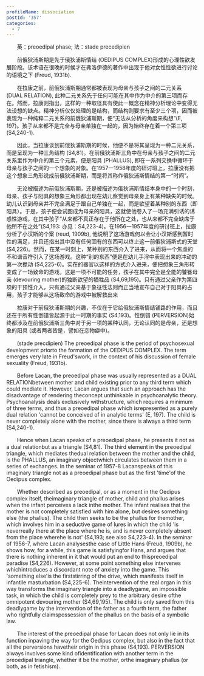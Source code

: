 ```yaml
---
profileName: dissociation
postId: '357'
categories:
  - 7
---
```

‌‌‌‌　　英：preoedipal phase; 法：stade precedipien


‌‌‌‌　　前俄狄浦斯期是先于俄狄浦斯情结 (OEDIPUS COMPLEX)形成的心理性欲发展阶段。该术语在很晚的时候才在弗洛伊德的著作中出现于他对女性性欲进行讨论的语境之下 (Freud, 1931b).

‌‌‌‌　　在拉康之前，前俄狄浦斯期通常都被表现为母亲与孩子之间的二元关系 (DUAL RELATION), 此种二元关系先于任何可能在其中作为中介的第三项而存在。然而，拉康则指出，这样的一种取径具有使此一概念在精神分析理论中变得无法设想的缺点。精神分析仅仅处理的是结构，而结构则要求有至少三个项，因而被表现为一种纯粹二元关系的前俄狄浦斯期，便“无法从分析的角度来构想”(E, 197)。孩子从来都不是完全与母亲单独在一起的，因为始终存在着一个第三项 (S4,240-1).

‌‌‌‌　　因此，当拉康谈到前俄狄浦斯期的时候，他便不是将其呈现为一种二元关系，而是呈现为一种三角结构 (S4,81)。在前俄狄浦斯三角中在母亲与孩子之间的二元关系里作为中介的第三个元素，便是阳具 (PHALLUS), 即在一系列交换中循环于母亲与孩子之间的一个想象的对象。在1957一1958年度的研讨班上，拉康没有把这个想象三角形说成前俄狄浦斯期，而是将其称作俄狄浦斯情结的第一“时间”。

‌‌‌‌　　无论被描述为前俄狄浦斯期，还是被描述为俄狄浦斯情结本身中的一个时刻，母亲、孩子与阳具的想象三角形都出现在幼儿察觉到母亲身上有某种缺失的时候。幼儿认识到母亲并不完全满足于跟自己单独在一起，而是欲望着某种别的东西（即阳具）。于是，孩子便会试图成为母亲的阳具，这就使他卷入了一场充满引诱的诱惑性游戏，在其中孩子“从来都不真正存在于他所在之处，也从来都不完全缺席于他所不在之处”(S4,193: 亦见：S4,223-4)。在1956一1957年度的研讨班上，拉康分析了小汉斯的个案 (reud, 1909b), 他说明了这场游戏何以会让小汉斯感到暂时性的满足，并且还指出其中没有任何固有的东西可以终止这一前俄狄浦斯式的天堂 (S4,226)。然而，在某一时刻上，某种别的东西介入了进来，从而将一个焦虑的不和谐音符引入了这场游戏。这种“别的东西”便是在幼儿手淫中表现出来的冲动的第一次搅动 (S4,225-6)。实在的器官以这样的方式介入进来，便把想象三角形转变成了一场致命的游戏，这是一项不可能的任务，孩子在其中完全是全能的饕餮母亲 (devouring mother)的独断欲望的牺牲品 (S4,69,195)。只有通过父亲作为第四项的干预性介入，只有通过父亲基于象征性法则而正当地宣布自己对于阳具的占用，孩子才能够从这场致命的游戏中被解救出来

‌‌‌‌　　拉康对于前俄狄浦斯期的兴趣，不仅在于它给俄狄浦斯情结铺路的作用，而且还在于所有性倒错皆起源于此一时期的事实 (S4,193)。性倒错 (PERVERSION)始终都涉及在前俄狄浦斯三角中对于另一项的某种认同，无论认同的是母亲，还是想象的阳具 (或者两者皆是，譬如在恋物癖中)。


‌‌‌‌　　(stade precdipien) The preoedipal phase is the period of psychosexual development priorto the formation of the OEDIPUS COMPLEX. The term emerges very late in Freud'swork, in the context of his discussion of female sexuality (Freud, 1931b).

‌‌‌‌　　Before Lacan, the preoedipal phase was usually represented as a DUAL RELATIONbetween mother and child existing prior to any third term which could mediate it. However, Lacan argues that such an approach has the disadvantage of rendering theconcept unthinkable in psychoanalytic theory. Psychoanalysis deals exclusively withstructure, which requires a minimum of three terms, and thus a preoedipal phase which isrepresented as a purely dual relation 'cannot be conceived of in analytic terms' (E, 197). The child is never completely alone with the mother, since there is always a third term (S4,240-1).

‌‌‌‌　　Hence when Lacan speaks of a preoedipal phase, he presents it not as a dual relationbut as a triangle (S4,81). The third element in the preoedipal triangle, which mediates thedual relation between the mother and the child, is the PHALLUS, an imaginary objectwhich circulates between them in a series of exchanges. In the seminar of 1957-8 Lacanspeaks of this imaginary triangle not as a preoedipal phase but as the first 'time'of the Oedipus complex.

‌‌‌‌　　Whether described as preoedipal, or as a moment in the Oedipus complex itself, theimaginary triangle of mother, child and phallus arises when the infant perceives a lack inthe mother. The infant realises that the mother is not completely satisfied with him alone, but desires something else (the phallus). The child then seeks to be the phallus for themother, which involves him in a seductive game of lures in which the child 'is neverreally there at the place where he is, and is never completely absent from the place wherehe is not' (S4,193; see also S4,223-4). In the seminar of 1956-7, where Lacan analysesthe case of Little Hans (Freud, 1909b), he shows how, for a while, this game is satisfyingfor Hans, and argues that there is nothing inherent in it that would put an end to thispreoedipal paradise (S4,226). However, at some point something else intervenes whichintroduces a discordant note of anxiety into the game. This 'something else'is the firststirring of the drive, which manifests itself in infantile masturbation (S4,225-6). Theintervention of the real organ in this way transforms the imaginary triangle into a deadlygame, an impossible task, in which the child is completely prey to the arbitrary desire ofthe omnipotent devouring mother (S4,69,195). The child is only saved from this deadlygame by the intervention of the father as a fourth term, the father who rightfully claimspossession of the phallus on the basis of a symbolic law.

‌‌‌‌　　The interest of the preoedipal phase for Lacan does not only lie in its function inpaving the way for the Oedipus complex, but also in the fact that all the perversions havetheir origin in this phase (S4,193). PERVERSION always involves some kind ofidentification with another term in the preoedipal triangle, whether it be the mother, orthe imaginary phallus (or both, as in fetishism).

